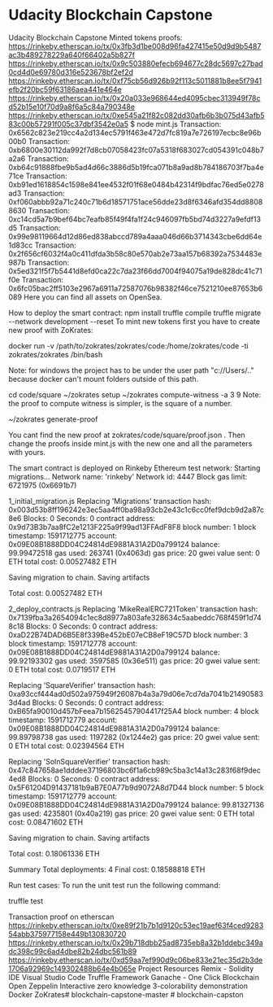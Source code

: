 # Udacity Blockchain Capstone

Udacity Blockchain Capstone
Minted tokens proofs:
https://rinkeby.etherscan.io/tx/0x3fb3d1be008d96fa427415e50d9d9b5487ac3b489278229a640f66402a5b827f
https://rinkeby.etherscan.io/tx/0x9c503880efecb694677c28dc5697c27bad0cd4d0e69780d316e523678bf2ef2d
https://rinkeby.etherscan.io/tx/0xf75cb56d926b92f113c5011881b8ee5f7941efb2f20bc59f63186aea441e464e
https://rinkeby.etherscan.io/tx/0x20a033e968644ed4095cbec313949f78cd52b15e10f70d9a8f6a5c84a790348e
https://rinkeby.etherscan.io/tx/0xe545a21f82c082dd30afb6b3b075d43afb583c00b57291f005c37dbf3542e0a5
$ node mint.js
Transaction: 0x6562c823e219cc4a2d134ec5791f463e472d7fc819a7e726197ecbc8e96b00b0
Transaction: 0xb6800e30112da992f7d8cb07058423fc07a5318f683027cd054391c048b7a2a6
Transaction: 0xb64c91888fbe9b5ad4d66c3886d5b19fca071b8a9ad8b784186703f7ba4e71ce
Transaction: 0xb91ed1618854c1598e841ee4532f01f68e0484b42314f9bdfac76ed5e0278ad3
Transaction: 0xf060abbb92a71c240c71b6d18571751ace56dde23d8f6346afd354dd88088630
Transaction: 0xc14cd5a7b9bef64bc7eafb85f49f4fa1f24c946097fb5bd74d3227a9efdf13d5
Transaction: 0x99e98119664d12d86ed838abccd789a4aaa046d66b3714343cbe6dd64e1d83cc
Transaction: 0x2f656cf6032f4a0c411dfda3b58c80e570ab2e73aa157b68392a7534483e987b
Transaction: 0x5ed321f5f7b5441d8efd0ca22c7da23f66dd7004f94075a19de828dc41c71f0e
Transaction: 0x6fc05bac2ff5103e2967a6911a72587076b98382f46ce7521210ee87653b6089
Here you can find all assets on OpenSea.

How to deploy the smart contract:
npm install
truffle compile
truffle migrate --network development --reset
To mint new tokens first you have to create new proof with ZoKrates:

docker run -v /path/to/zokrates/zokrates/code:/home/zokrates/code -ti zokrates/zokrates /bin/bash

Note: for windows the project has to be under the user path "c://Users/.." because docker can't mount folders outside of this path.

cd code/square
~/zokrates setup
~/zokrates compute-witness -a 3 9
Note: the proof to compute witness is simpler, is the square of a number.

~/zokrates generate-proof

You cant find the new proof at zokrates/code/square/proof.json . Then change the proofs inside mint.js with the new one and all the parameters with yours.

The smart contract is deployed on Rinkeby Ethereum test network:
Starting migrations...
Network name: 'rinkeby' Network id: 4447 Block gas limit: 6721975 (0x6691b7)

1_initial_migration.js
Replacing 'Migrations'
transaction hash: 0x003d53b8ff196242e3ec5aa4ff0ba98a93cb2e43c1c6cc0fef9dcb9d2a87c8e6 Blocks: 0 Seconds: 0 contract address: 0x9d73B3b7aa8fC2e1213F225a9f99ad13FFAdF8F8 block number: 1 block timestamp: 1591712775 account: 0x09E08B1888DD04C24814dE9881A31A2D0a799124 balance: 99.99472518 gas used: 263741 (0x4063d) gas price: 20 gwei value sent: 0 ETH total cost: 0.00527482 ETH

Saving migration to chain. Saving artifacts

Total cost: 0.00527482 ETH

2_deploy_contracts.js
Replacing 'MikeRealERC721Token'
transaction hash: 0x7139fba3a2654094c1ec8d8977a803afe328634c5aabeddc768f459f1d748c18 Blocks: 0 Seconds: 0 contract address: 0xaD22B74DAD6B5E8f339Be452bE07eCB8eF19C57D block number: 3 block timestamp: 1591712778 account: 0x09E08B1888DD04C24814dE9881A31A2D0a799124 balance: 99.92193302 gas used: 3597585 (0x36e511) gas price: 20 gwei value sent: 0 ETH total cost: 0.0719517 ETH

Replacing 'SquareVerifier'
transaction hash: 0xa93ccf444ad0d502a975949f26087b4a3a79d06e7cd7da7041b214905833d4ad Blocks: 0 Seconds: 0 contract address: 0xB65fa90010d457bFeea7b15625457904417f25A4 block number: 4 block timestamp: 1591712779 account: 0x09E08B1888DD04C24814dE9881A31A2D0a799124 balance: 99.89798738 gas used: 1197282 (0x1244e2) gas price: 20 gwei value sent: 0 ETH total cost: 0.02394564 ETH

Replacing 'SolnSquareVerifier'
transaction hash: 0x47c847658ae1dddee37196803bc6f1a6cb989c5ba3c14a13c283f68f9dec4ed8 Blocks: 0 Seconds: 0 contract address: 0x5F61204D91437181b9aB7E0A77b9d9072A8d7D44 block number: 5 block timestamp: 1591712779 account: 0x09E08B1888DD04C24814dE9881A31A2D0a799124 balance: 99.81327136 gas used: 4235801 (0x40a219) gas price: 20 gwei value sent: 0 ETH total cost: 0.08471602 ETH

Saving migration to chain. Saving artifacts

Total cost: 0.18061336 ETH

Summary
Total deployments: 4 Final cost: 0.18588818 ETH

Run test cases:
To run the unit test run the following command:

truffle test

Transaction proof on etherscan
https://rinkeby.etherscan.io/tx/0xe89f21b7b1d9120c53ec19aef63f4ced928354abb375977158e449b130830720
https://rinkeby.etherscan.io/tx/0x29b718dbb25ad8735eb8a32b1ddebc349adc398c99c6ad4dbe82b24dbc561b89
https://rinkeby.etherscan.io/tx/0xd59aa7ef990d9c06be833e21ec35d2b3de1706a92969c149302488b64e4b065e
Project Resources
Remix - Solidity IDE
Visual Studio Code
Truffle Framework
Ganache - One Click Blockchain
Open Zeppelin
Interactive zero knowledge 3-colorability demonstration
Docker
ZoKrates#   b l o c k c h a i n - c a p s t o n e - m a s t e r  
 #   b l o c k c h a i n - c a p s t o n  
 